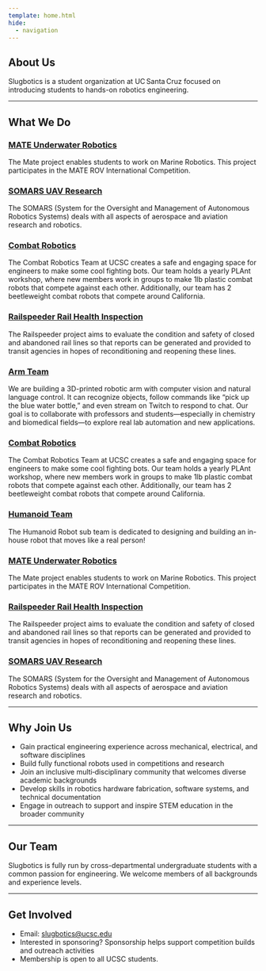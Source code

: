 ```yaml
---
template: home.html
hide:
  - navigation
---
```


## About Us

Slugbotics is a student organization at UC Santa Cruz focused on introducing
students to hands-on robotics engineering.

---

## What We Do

### [MATE Underwater Robotics](projects/mate)

The Mate project enables students to work on Marine Robotics. This project
participates in the MATE ROV International Competition.

### [SOMARS UAV Research](projects/somars)

The SOMARS (System for the Oversight and Management of Autonomous Robotics
Systems) deals with all aspects of aerospace and aviation research and robotics.

### [Combat Robotics](projects/combatrobotics)

The Combat Robotics Team at UCSC creates a safe and engaging space for engineers
to make some cool fighting bots. Our team holds a yearly PLAnt workshop, where
new members work in groups to make 1lb plastic combat robots that compete
against each other. Additionally, our team has 2 beetleweight combat robots that
compete around California.

### [Railspeeder Rail Health Inspection](projects/railspeeder)

The Railspeeder project aims to evaluate the condition and safety of closed and
abandoned rail lines so that reports can be generated and provided to transit
agencies in hopes of reconditioning and reopening these lines.

### [Arm Team](projects/armteam)

We are building a 3D-printed robotic arm with computer vision and natural
language control. It can recognize objects, follow commands like “pick up the
blue water bottle,” and even stream on Twitch to respond to chat. Our goal is to
collaborate with professors and students—especially in chemistry and biomedical
fields—to explore real lab automation and new applications.

### [Combat Robotics](projects/combatrobotics)

The Combat Robotics Team at UCSC creates a safe and engaging space for engineers
to make some cool fighting bots. Our team holds a yearly PLAnt workshop, where
new members work in groups to make 1lb plastic combat robots that compete
against each other. Additionally, our team has 2 beetleweight combat robots that
compete around California.

### [Humanoid Team](projects/humanoid)

The Humanoid Robot sub team is dedicated to designing and building an in-house
robot that moves like a real person!

### [MATE Underwater Robotics](projects/mate)

The Mate project enables students to work on Marine Robotics. This project
participates in the MATE ROV International Competition.

### [Railspeeder Rail Health Inspection](projects/railspeeder)

The Railspeeder project aims to evaluate the condition and safety of closed and
abandoned rail lines so that reports can be generated and provided to transit
agencies in hopes of reconditioning and reopening these lines.

### [SOMARS UAV Research](projects/somars)

The SOMARS (System for the Oversight and Management of Autonomous Robotics
Systems) deals with all aspects of aerospace and aviation research and robotics.

---

## Why Join Us

- Gain practical engineering experience across mechanical, electrical, and
  software disciplines
- Build fully functional robots used in competitions and research
- Join an inclusive multi‑disciplinary community that welcomes diverse academic
  backgrounds
- Develop skills in robotics hardware fabrication, software systems, and
  technical documentation
- Engage in outreach to support and inspire STEM education in the broader
  community

---

## Our Team

Slugbotics is fully run by cross-departmental undergraduate students with a
common passion for engineering. We welcome members of all backgrounds and
experience levels.

---

## Get Involved

- Email: slugbotics@ucsc.edu
- Interested in sponsoring? Sponsorship helps support competition builds and
  outreach activities
- Membership is open to all UCSC students.
